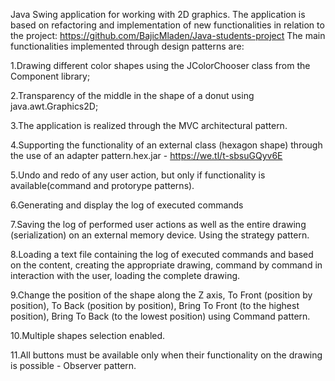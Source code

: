 Java Swing application for working with 2D graphics. The application is based on refactoring and implementation of new functionalities in relation to the project: https://github.com/BajicMladen/Java-students-project The main functionalities implemented through design patterns are:

1.Drawing different color shapes using the JColorChooser class from the Component library; 

2.Transparency of the middle in the shape of a donut using java.awt.Graphics2D;

3.The application is realized through the MVC architectural pattern.

4.Supporting the functionality of an external class (hexagon shape) through the use of an adapter pattern.hex.jar - https://we.tl/t-sbsuGQyv6E

5.Undo and redo of any user action, but only if functionality is available(command and protorype patterns).

6.Generating and display the log of executed commands

7.Saving the log of performed user actions as well as the entire drawing (serialization) on an external memory device. Using the strategy pattern.

8.Loading a text file containing the log of executed commands and based on the content, creating the appropriate drawing, command by command in interaction with the user, loading the complete drawing.

9.Change the position of the shape along the Z axis, To Front (position by position), To Back (position by position), Bring To Front (to the highest position), Bring To Back (to the lowest position) using Command pattern.

10.Multiple shapes selection enabled.

11.All buttons must be available only when their functionality on the drawing is possible - Observer pattern.
